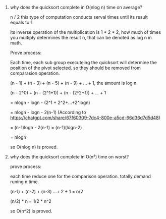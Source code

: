 1. why does the quicksort complete in O(nlog n) time on average? 

   n / 2 this type of computation conducts serval times until its result equals to 1.
   
   its inverse operation of the multiplication is 1 * 2 * 2, how much of times you multiply determines the result n, that can be denoted as log n in math.

   Prove process:

   Each time, each sub group executeing the quicksort will determine the position of the pivot selected. so they should be removed from comparasion operation.

   (n - 1) + (n - 3) + (n - 5) + (n - 9) + ... + 1, the amount is log n.

   (n - 2^0) + (n - (2^1+1)) + (n - (2^2+1)) + ... + 1  
   
   = nlogn - logn - (2^1 + 2^2+...+2^logn)

   = nlogn - logn - 2(n-1) (According to https://chatgpt.com/share/67f60309-7dc4-800e-a5cd-66d36d7d5d48)
   
   = (n-1)logn - 2(n-1) = (n-1)(logn-2) 
   
   = nlogn

   so O(nlog n) is proved.

2. why does the quicksort complete in O(n²) time on worst?

   prove process:

   each time reduce one for the comparison operation. totally demand runing n time.

   (n-1) + (n-2) + (n-3) ...+ 2 + 1 = n/2

   (n/2) * n  = 1/2 * n^2

   so O(n^2) is proved.
